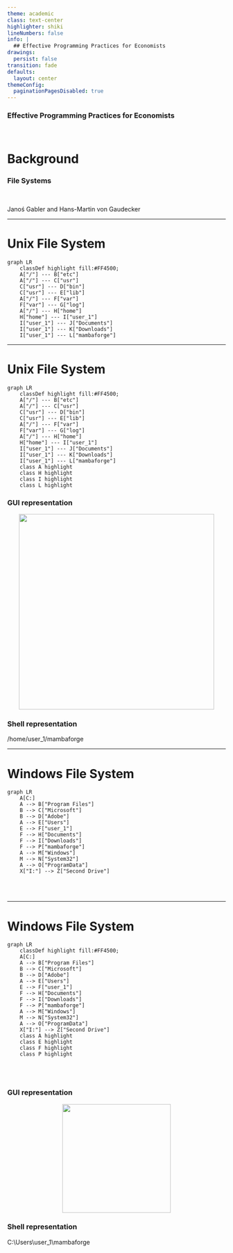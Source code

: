 ```yaml
---
theme: academic
class: text-center
highlighter: shiki
lineNumbers: false
info: |
  ## Effective Programming Practices for Economists
drawings:
  persist: false
transition: fade
defaults:
  layout: center
themeConfig:
  paginationPagesDisabled: true
---
```


### Effective Programming Practices for Economists

<br/>

# Background

### File Systems

<br/>

Janoś Gabler and Hans-Martin von Gaudecker


---

# Unix File System

<div class="grid grid-cols-2 gap-45">
<div>

```mermaid {theme: 'dark', scale: 1}
graph LR
    classDef highlight fill:#FF4500;
    A["/"] --- B["etc"]
    A["/"] --- C["usr"]
    C["usr"] --- D["bin"]
    C["usr"] --- E["lib"]
    A["/"] --- F["var"]
    F["var"] --- G["log"]
    A["/"] --- H["home"]
    H["home"] --- I["user_1"]
    I["user_1"] --- J["Documents"]
    I["user_1"] --- K["Downloads"]
    I["user_1"] --- L["mambaforge"]
```
</div>
<div>

</div>
</div>


---

# Unix File System

<div class="grid grid-cols-2 gap-45">
<div>

```mermaid {theme: 'dark', scale: 1}
graph LR
    classDef highlight fill:#FF4500;
    A["/"] --- B["etc"]
    A["/"] --- C["usr"]
    C["usr"] --- D["bin"]
    C["usr"] --- E["lib"]
    A["/"] --- F["var"]
    F["var"] --- G["log"]
    A["/"] --- H["home"]
    H["home"] --- I["user_1"]
    I["user_1"] --- J["Documents"]
    I["user_1"] --- K["Downloads"]
    I["user_1"] --- L["mambaforge"]
    class A highlight
    class H highlight
    class I highlight
    class L highlight
```
</div>
<div>

<div v-click>

### GUI representation

<center>
<img src="unix_path_mambaforge.png" width=450>
</center>

</div>

<div v-click>

### Shell representation

/home/user_1/mambaforge

</div>
</div>
</div>


---

# Windows File System

<div class="grid grid-cols-2 gap-45">
<div>

```mermaid {theme: 'dark', scale: 0.8}
graph LR
    A[C:]
    A --> B["Program Files"]
    B --> C["Microsoft"]
    B --> D["Adobe"]
    A --> E["Users"]
    E --> F["user_1"]
    F --> H["Documents"]
    F --> I["Downloads"]
    F --> P["mambaforge"]
    A --> M["Windows"]
    M --> N["System32"]
    A --> O["ProgramData"]
    X["I:"] --> Z["Second Drive"]
```
<br/>
<br/>
</div>
<div>

</div>
</div>


---

# Windows File System

<div class="grid grid-cols-2 gap-45">
<div>

```mermaid {theme: 'dark', scale: 0.8}
graph LR
    classDef highlight fill:#FF4500;
    A[C:]
    A --> B["Program Files"]
    B --> C["Microsoft"]
    B --> D["Adobe"]
    A --> E["Users"]
    E --> F["user_1"]
    F --> H["Documents"]
    F --> I["Downloads"]
    F --> P["mambaforge"]
    A --> M["Windows"]
    M --> N["System32"]
    A --> O["ProgramData"]
    X["I:"] --> Z["Second Drive"]
    class A highlight
    class E highlight
    class F highlight
    class P highlight
```
<br/>
<br/>
</div>
<div>

<div v-click>

### GUI representation

<center>
<img src="windows_path_mambaforge.png" width=250>
</center>

</div>

<div v-click>

### Shell representation

C:\Users\user_1\mambaforge

</div>
</div>
</div>
